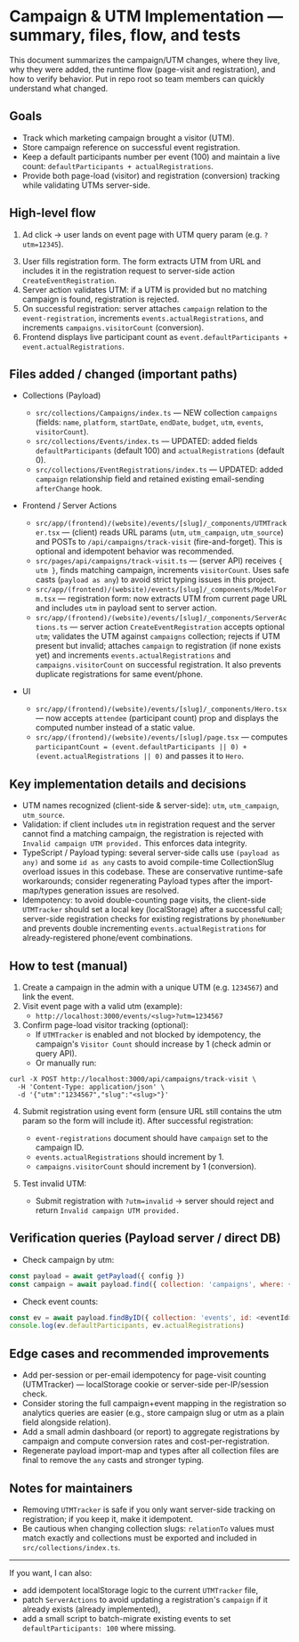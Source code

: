 # Campaign & UTM Implementation — summary, files, flow, and tests

This document summarizes the campaign/UTM changes, where they live, why they were added, the runtime flow (page-visit and registration), and how to verify behavior. Put in repo root so team members can quickly understand what changed.

## Goals
- Track which marketing campaign brought a visitor (UTM).
- Store campaign reference on successful event registration.
- Keep a default participants number per event (100) and maintain a live count: `defaultParticipants + actualRegistrations`.
- Provide both page-load (visitor) and registration (conversion) tracking while validating UTMs server-side.

## High-level flow
1. Ad click → user lands on event page with UTM query param (e.g. `?utm=12345`).
<!-- 2. Optional client-side tracking: `UTMTracker` posts to `/api/campaigns/track-visit` to increment `campaigns.visitorCount` (page visit). -->
3. User fills registration form. The form extracts UTM from URL and includes it in the registration request to server-side action `CreateEventRegistration`.
4. Server action validates UTM: if a UTM is provided but no matching campaign is found, registration is rejected.
5. On successful registration: server attaches `campaign` relation to the `event-registration`, increments `events.actualRegistrations`, and increments `campaigns.visitorCount` (conversion).
6. Frontend displays live participant count as `event.defaultParticipants + event.actualRegistrations`.

## Files added / changed (important paths)
- Collections (Payload)
  - `src/collections/Campaigns/index.ts` — NEW collection `campaigns` (fields: `name`, `platform`, `startDate`, `endDate`, `budget`, `utm`, `events`, `visitorCount`).
  - `src/collections/Events/index.ts` — UPDATED: added fields `defaultParticipants` (default 100) and `actualRegistrations` (default 0).
  - `src/collections/EventRegistrations/index.ts` — UPDATED: added `campaign` relationship field and retained existing email-sending `afterChange` hook.

- Frontend / Server Actions
  - `src/app/(frontend)/(website)/events/[slug]/_components/UTMTracker.tsx` — (client) reads URL params (`utm`, `utm_campaign`, `utm_source`) and POSTs to `/api/campaigns/track-visit` (fire-and-forget). This is optional and idempotent behavior was recommended.
  - `src/pages/api/campaigns/track-visit.ts` — (server API) receives `{ utm }`, finds matching campaign, increments `visitorCount`. Uses safe casts (`payload as any`) to avoid strict typing issues in this project.
  - `src/app/(frontend)/(website)/events/[slug]/_components/ModelForm.tsx` — registration form: now extracts UTM from current page URL and includes `utm` in payload sent to server action.
  - `src/app/(frontend)/(website)/events/[slug]/_components/ServerActions.ts` — server action `CreateEventRegistration` accepts optional `utm`; validates the UTM against `campaigns` collection; rejects if UTM present but invalid; attaches `campaign` to registration (if none exists yet) and increments `events.actualRegistrations` and `campaigns.visitorCount` on successful registration. It also prevents duplicate registrations for same event/phone.

- UI
  - `src/app/(frontend)/(website)/events/[slug]/_components/Hero.tsx` — now accepts `attendee` (participant count) prop and displays the computed number instead of a static value.
  - `src/app/(frontend)/(website)/events/[slug]/page.tsx` — computes `participantCount = (event.defaultParticipants || 0) + (event.actualRegistrations || 0)` and passes it to `Hero`.

## Key implementation details and decisions
- UTM names recognized (client-side & server-side): `utm`, `utm_campaign`, `utm_source`.
- Validation: if client includes `utm` in registration request and the server cannot find a matching campaign, the registration is rejected with `Invalid campaign UTM provided.` This enforces data integrity.
- TypeScript / Payload typing: several server-side calls use `(payload as any)` and some `id as any` casts to avoid compile-time CollectionSlug overload issues in this codebase. These are conservative runtime-safe workarounds; consider regenerating Payload types after the import-map/types generation issues are resolved.
- Idempotency: to avoid double-counting page visits, the client-side `UTMTracker` should set a local key (localStorage) after a successful call; server-side registration checks for existing registrations by `phoneNumber` and prevents double incrementing `events.actualRegistrations` for already-registered phone/event combinations.

## How to test (manual)
1. Create a campaign in the admin with a unique UTM (e.g. `1234567`) and link the event.
2. Visit event page with a valid utm (example):
   - `http://localhost:3000/events/<slug>?utm=1234567`
3. Confirm page-load visitor tracking (optional):
   - If `UTMTracker` is enabled and not blocked by idempotency, the campaign's `Visitor Count` should increase by 1 (check admin or query API).
   - Or manually run:

```
curl -X POST http://localhost:3000/api/campaigns/track-visit \
  -H 'Content-Type: application/json' \
  -d '{"utm":"1234567","slug":"<slug>"}'
```

4. Submit registration using event form (ensure URL still contains the utm param so the form will include it). After successful registration:
   - `event-registrations` document should have `campaign` set to the campaign ID.
   - `events.actualRegistrations` should increment by 1.
   - `campaigns.visitorCount` should increment by 1 (conversion).

5. Test invalid UTM:
   - Submit registration with `?utm=invalid` → server should reject and return `Invalid campaign UTM provided.`

## Verification queries (Payload server / direct DB)
- Check campaign by utm:
```js
const payload = await getPayload({ config })
const campaign = await payload.find({ collection: 'campaigns', where: { utm: { equals: '1234567' } }, limit: 1 })
```
- Check event counts:
```js
const ev = await payload.findByID({ collection: 'events', id: <eventId> })
console.log(ev.defaultParticipants, ev.actualRegistrations)
```

## Edge cases and recommended improvements
- Add per-session or per-email idempotency for page-visit counting (UTMTracker) — localStorage cookie or server-side per-IP/session check.
- Consider storing the full campaign+event mapping in the registration so analytics queries are easier (e.g., store campaign slug or utm as a plain field alongside relation).
- Add a small admin dashboard (or report) to aggregate registrations by campaign and compute conversion rates and cost-per-registration.
- Regenerate payload import-map and types after all collection files are final to remove the `any` casts and stronger typing.

## Notes for maintainers
- Removing `UTMTracker` is safe if you only want server-side tracking on registration; if you keep it, make it idempotent.
- Be cautious when changing collection slugs: `relationTo` values must match exactly and collections must be exported and included in `src/collections/index.ts`.

---
If you want, I can also:
- add idempotent localStorage logic to the current `UTMTracker` file,
- patch `ServerActions` to avoid updating a registration's `campaign` if it already exists (already implemented),
- add a small script to batch-migrate existing events to set `defaultParticipants: 100` where missing.


